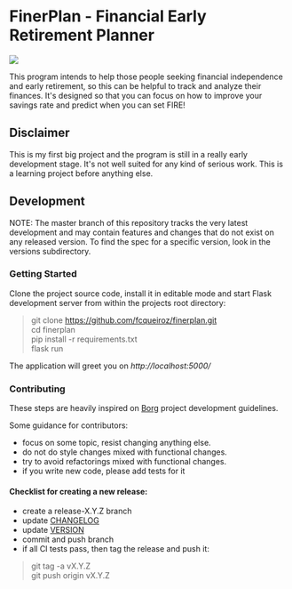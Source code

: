 # FinerPlan - Financial Early Retirement Planner #

![](https://github.com/fcqueiroz/finerplan/workflows/CI/badge.svg)

This program intends to help those people seeking financial independence and 
early retirement, so this can be helpful to track and analyze their finances.
It's designed so that you can focus on how to improve your savings rate and
predict when you can set FIRE!

## Disclaimer
This is my first big project and the program is still in a really early 
development stage. It's not well suited for any kind of serious work. This is a
learning project before anything else.

## Development

NOTE: The master branch of this repository tracks the very latest development and may contain features and changes that do not exist on any released version. To find the spec for a specific version, look in the versions subdirectory.

### Getting Started

Clone the project source code, install it in editable mode and start 
Flask development server from within the projects root directory:

> git clone https://github.com/fcqueiroz/finerplan.git  
> cd finerplan  
> pip install -r requirements.txt  
> flask run  

The application will greet you on _http://localhost:5000/_

### Contributing

These steps are heavily inspired on [Borg](https://borgbackup.readthedocs.io/en/stable/development.html)
project development guidelines.

Some guidance for contributors:

* focus on some topic, resist changing anything else.
* do not do style changes mixed with functional changes.
* try to avoid refactorings mixed with functional changes.
* if you write new code, please add tests for it

#### Checklist for creating a new release:

* create a release-X.Y.Z branch
* update [CHANGELOG](CHANGELOG.md)
* update [VERSION](VERSION)
* commit and push branch
* if all CI tests pass, then tag the release and push it:
> git tag -a vX.Y.Z  
> git push origin vX.Y.Z
